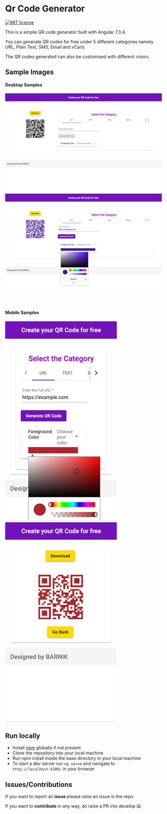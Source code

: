 # Qr Code Generator

[![MIT license](https://img.shields.io/badge/License-MIT-blue.svg)](https://github.com/BarnikRay/qr-code-generator/blob/master/LICENSE)

This is a simple QR code generator built with Angular 7.3.4.

You can generate QR codes for free under 5 different categories namely URL, Plain Text, SMS, Email and vCard.

The QR codes generated can also be customised with different colors.

## Sample Images

#### Desktop Samples

![Desktop Sample 1](./src/assets/img/Desktop1.png)
![Desktop Sample 2](./src/assets/img/Desktop2.png)

<br>

#### Mobile Samples

![Mobile Sample 1](./src/assets/img/Mobile1.png) ![Mobile Sample 2](./src/assets/img/Mobile2.png)

## Run locally

* Install [npm](https://www.npmjs.com/get-npm) globally if not present
* Clone the repository into your local machine
* Run npm install inside the base directory in your local machine
* To start a dev server run `ng serve` and navigate to `http://localhost:4200/` in your browser

## Issues/Contributions

If you want to report an __issue__ please raise an issue in the repo.

If you want to __contribute__ in any way, do raise a PR into develop :smiley:. 

